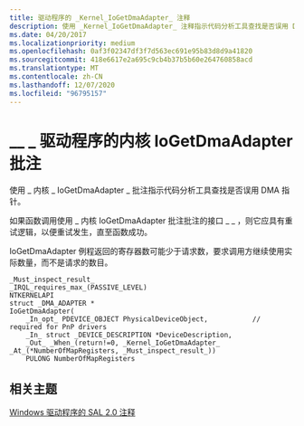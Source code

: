 ```yaml
---
title: 驱动程序的 _Kernel_IoGetDmaAdapter_ 注释
description: 使用 _Kernel_IoGetDmaAdapter_ 注释指示代码分析工具查找是否误用 DMA 指针。
ms.date: 04/20/2017
ms.localizationpriority: medium
ms.openlocfilehash: 0af3f02347df3f7d563ec691e95b83d8d9a41820
ms.sourcegitcommit: 418e6617e2a695c9cb4b37b5b60e264760858acd
ms.translationtype: MT
ms.contentlocale: zh-CN
ms.lasthandoff: 12/07/2020
ms.locfileid: "96795157"
---
```

# <a name="_kernel_iogetdmaadapter_-annotation-for-drivers"></a>\_\_ \_ 驱动程序的内核 IoGetDmaAdapter 批注


使用 \_ 内核 \_ IoGetDmaAdapter \_ 批注指示代码分析工具查找是否误用 DMA 指针。

如果函数调用使用 \_ 内核 IoGetDmaAdapter 批注批注的接口 \_ \_ ，则它应具有重试逻辑，以便重试发生，直至函数成功。

IoGetDmaAdapter 例程返回的寄存器数可能少于请求数，要求调用方继续使用实际数量，而不是请求的数目。

```ManagedCPlusPlus
_Must_inspect_result_
_IRQL_requires_max_(PASSIVE_LEVEL)
NTKERNELAPI
struct _DMA_ADAPTER *
IoGetDmaAdapter(
    _In_opt_ PDEVICE_OBJECT PhysicalDeviceObject,           // required for PnP drivers
    _In_ struct _DEVICE_DESCRIPTION *DeviceDescription,
    _Out_ _When_(return!=0, _Kernel_IoGetDmaAdapter_ _At_(*NumberOfMapRegisters, _Must_inspect_result_))
    PULONG NumberOfMapRegisters
```

## <a name="span-idrelated_topicsspanrelated-topics"></a><span id="related_topics"></span>相关主题


[Windows 驱动程序的 SAL 2.0 注释](sal-2-annotations-for-windows-drivers.md)

 

 






